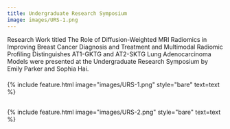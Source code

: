 ```yaml
---
title: Undergraduate Research Symposium
image: images/URS-1.png
---
```


Research Work titled The Role of Diffusion-Weighted MRI Radiomics in Improving Breast Cancer Diagnosis and Treatment and Multimodal Radiomic Profiling Distinguishes AT1-GKTG and AT2-SKTG Lung Adenocarcinoma Models were presented at the Undergraduate Research Symposium by Emily Parker and Sophia Hai.

<div style="display: grid; grid-template-columns: repeat(auto-fit, minmax(450px, 1fr)); gap: 30px; margin: 20px 0;">
  <div style="max-width: 100%;">
    {% include feature.html image="images/URS-1.png" style="bare" text=text %}
  </div>
  <div style="max-width: 100%;">
    {% include feature.html image="images/URS-2.png" style="bare" text=text %}
  </div>
</div>










